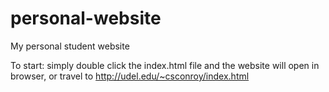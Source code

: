 # personal-website
My personal student website

To start: simply double click the index.html file and the website will open in browser, or travel to http://udel.edu/~csconroy/index.html 
